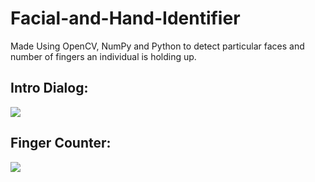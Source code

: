 # Facial-and-Hand-Identifier
Made Using OpenCV, NumPy and Python to detect particular faces and number of fingers an individual is holding up.

## Intro Dialog:
![](https://github.com/sanatnayar/Facial-and-Hand-Identifier/blob/master/dialog.png)


## Finger Counter:
![](https://github.com/sanatnayar/Facial-and-Hand-Identifier/blob/master/Finger_Example.png)

